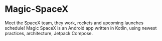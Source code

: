 # Magic-SpaceX
Meet the SpaceX team, they work, rockets and upcoming launches schedule! Magic SpaceX is an Android app written in Kotlin, using newest practices, architecture, Jetpack Compose.
